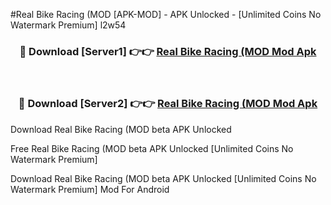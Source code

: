 #Real Bike Racing (MOD [APK-MOD] - APK Unlocked - [Unlimited Coins No Watermark Premium] l2w54



<div align="center">

<h3>🔴 Download [Server1] 👉👉 <a href="https://momento.my/?title=Real_Bike_Racing_(MOD">Real Bike Racing (MOD Mod Apk</a></h3><br>

<h3>🔴 Download [Server2] 👉👉 <a href="https://momento.my/?title=Real_Bike_Racing_(MOD">Real Bike Racing (MOD Mod Apk</a></h3>
</div>



Download Real Bike Racing (MOD beta APK Unlocked

Free Real Bike Racing (MOD beta APK Unlocked [Unlimited Coins No Watermark Premium]

Download Real Bike Racing (MOD beta APK Unlocked [Unlimited Coins No Watermark Premium] Mod For Android
